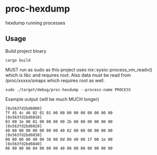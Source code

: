 # proc-hexdump
hexdump running processes

## Usage 
Build project binary

`cargo build`

MUST run as sudo as this project uses nix::sysio::process_vm_readv() which is libc
and requires root. Also data must be read from /proc/xxxxx/smaps which requires root as well.

`sudo ./target/debug/proc-hexdump --process-name PROCESS`

Example output (will be much MUCH longer)
```
[0x563fd2bd6000]
7f 45 4c 46 02 01 01 00 00 00 00 00 00 00 00 00
[0x563fd2bd6010]
03 00 3e 00 01 00 00 00 90 2b 00 00 00 00 00 00
[0x563fd2bd6020]
40 00 00 00 00 00 00 00 40 82 00 00 00 00 00 00
[0x563fd2bd6030]
00 00 00 00 40 00 38 00 0d 00 40 00 1f 00 1e 00
[0x563fd2bd6040]
06 00 00 00 04 00 00 00 40 00 00 00 00 00 00 00
```

